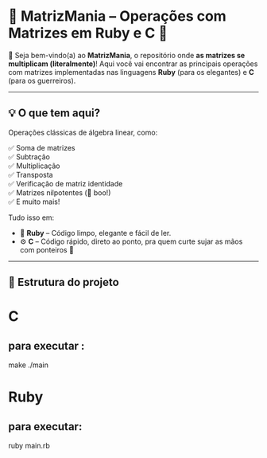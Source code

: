 



# 🧠 MatrizMania – Operações com Matrizes em Ruby e C 🧮

🎉 Seja bem-vindo(a) ao **MatrizMania**, o repositório onde **as matrizes se multiplicam (literalmente)**! Aqui você vai encontrar as principais operações com matrizes implementadas nas linguagens **Ruby** (para os elegantes) e **C** (para os guerreiros).

---

## 💡 O que tem aqui?

Operações clássicas de álgebra linear, como:

✅ Soma de matrizes  
✅ Subtração  
✅ Multiplicação  
✅ Transposta  
✅ Verificação de matriz identidade  
✅ Matrizes nilpotentes (👻 boo!)  
✅ E muito mais!

Tudo isso em:

- 🐍 **Ruby** – Código limpo, elegante e fácil de ler.
- ⚙️ **C** – Código rápido, direto ao ponto, pra quem curte sujar as mãos com ponteiros 💪

---

## 📁 Estrutura do projeto



# C

para executar :
--

make 
./main

# Ruby

para executar:
---

ruby main.rb
